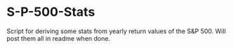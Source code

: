 # S-P-500-Stats
Script for deriving some stats from yearly return values of the S&amp;P 500.  Will post them all in readme when done.
